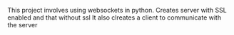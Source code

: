 This project involves using websockets in python.
Creates server with SSL enabled and that without ssl
It also clreates a client to communicate with the server